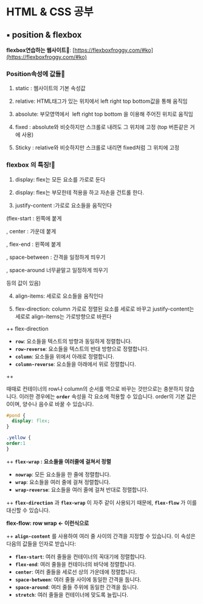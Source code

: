 # HTML & CSS 공부
## ▪ position & flexbox
**flexbox연습하는 웹사이트🐸**: [https://flexboxfroggy.com/#ko](https://flexboxfroggy.com/#ko)

### **Position속성에 값들🎈**

1. static : 웹사이트의 기본 속성값

2. relative: HTML태그가 있는 위치에서 left right top bottom값을 통해 움직임

3. absolute: 부모영역에서  left right top bottom 을 이용해 주어진 위치로 움직임

4. fixed : absolute와 비슷하지만 스크롤로 내려도 그 위치에 고정 (top 버튼같은 거에 사용)

5. Sticky : relative와 비슷하지만 스크롤로 내리면 fixed처럼 그 위치에 고정

### **flexbox 의 특징!🎊**

1. display: flex는 모든 요소를 가로로 둔다

2. display: flex는 부모한테 적용을 하고 자손을 건트롤 한다.

3. justify-content :가로로 요소들을 움직인다 

(flex-start : 왼쪽에 붙게

, center :  가운데 붙게

, flex-end : 왼쪽에 붙게

, space-between : 간격을 일정하게 띄우기

, space-around 너무끝말고 일정하게 띄우기

 등의 값이 있음)

4. align-items: 세로로 요소들을 움직인다

5. flex-direction: column 가로로 정렬된 요소를 세로로 바꾸고 justify-content는 세로로 align-items는 가로방향으로 바뀐다

++ flex-direction

- **`row`**: 요소들을 텍스트의 방향과 동일하게 정렬합니다.
- **`row-reverse`**: 요소들을 텍스트의 반대 방향으로 정렬합니다.
- **`column`**: 요소들을 위에서 아래로 정렬합니다.
- **`column-reverse`**: 요소들을 아래에서 위로 정렬합니다.

++ 

때때로 컨테이너의 row나 column의 순서를 역으로 바꾸는 것만으로는 충분하지 않습니다. 이러한 경우에는 **`order`** 속성을 각 요소에 적용할 수 있습니다. order의 기본 값은 0이며, 양수나 음수로 바꿀 수 있습니다.

```css
#pond {
  display: flex;
}

.yellow {
order:1
}
```

++ **`flex-wrap` :  요소들을 여러줄에 걸쳐서 정렬**

- **`nowrap`**: 모든 요소들을 한 줄에 정렬합니다.
- **`wrap`**: 요소들을 여러 줄에 걸쳐 정렬합니다.
- **`wrap-reverse`**: 요소들을 여러 줄에 걸쳐 반대로 정렬합니다.


++ **`flex-direction`** 과 **`flex-wrap`** 이 자주 같이 사용되기 때문에, **`flex-flow`** 가 이를 대신할 수 있습니다.


**flex-flow: row wrap  ←  이런식으로**

++ **`align-content`** 를 사용하여 여러 줄 사이의 간격을 지정할 수 있습니다. 이 속성은 다음의 값들을 인자로 받습니다:

- **`flex-start`**: 여러 줄들을 컨테이너의 꼭대기에 정렬합니다.
- **`flex-end`**: 여러 줄들을 컨테이너의 바닥에 정렬합니다.
- **`center`**: 여러 줄들을 세로선 상의 가운데에 정렬합니다.
- **`space-between`**: 여러 줄들 사이에 동일한 간격을 둡니다.
- **`space-around`**: 여러 줄들 주위에 동일한 간격을 둡니다.
- **`stretch`**: 여러 줄들을 컨테이너에 맞도록 늘립니다.
